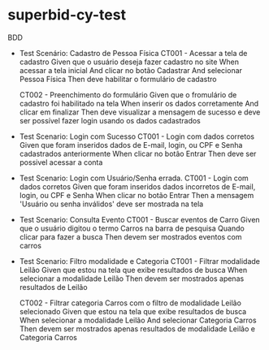 # superbid-cy-test

BDD 

* Test Scenário: Cadastro de Pessoa Física
    CT001 - Acessar a tela de cadastro 
        Given que o usuário deseja fazer cadastro no site 
        When acessar a tela inicial 
        And clicar no botão Cadastrar 
        And selecionar Pessoa Física 
        Then deve habilitar o formulário de cadastro

    CT002 - Preenchimento do formulário
        Given que o fromulário de cadastro foi habilitado na tela 
        When inserir os dados corretamente 
        And clicar em finalizar 
        Then deve visualizar a mensagem de sucesso e deve ser possível fazer login usando os dados cadastrados



* Test Scenario: Login com Sucesso
    CT001 - Login com dados corretos 
        Given que foram inseridos dados de E-mail, login, ou CPF e Senha cadastrados anteriormente 
        When clicar no botão Entrar
        Then deve ser possivel acessar a conta



* Test Scenario: Login com Usuário/Senha errada.
    CT001 - Login com dados corretos 
        Given que foram inseridos dados incorretos de E-mail, login, ou CPF e Senha
        When clicar no botão Entrar
        Then a mensagem 'Usuário ou senha inválidos' deve ser mostrada na tela 



* Test Scenario: Consulta Evento
    CT001 - Buscar eventos de Carro
        Given que o usuário digitou o termo Carros na barra de pesquisa 
        Quando clicar para fazer a busca 
        Then devem ser mostrados eventos com carros



* Test Scenario: Filtro modalidade e Categoria
    CT001 - Filtrar modalidade Leilão 
        Given que estou na tela que exibe resultados de busca
        When selecionar a modalidade Leilão
        Then devem ser mostrados apenas resultados de Leilão 
    
    CT002 - Filtrar categoria Carros com o filtro de modalidade Leilão selecionado 
        Given que estou na tela que exibe resultados de busca
        When selecionar a modalidade Leilão
        And selecionar Categoria Carros 
        Then devem ser mostrados apenas resultados de modalidade Leilão e Categoria Carros 
